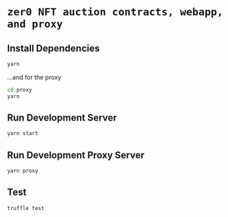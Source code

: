 # `zer0 NFT auction contracts, webapp, and proxy`

## Install Dependencies

```bash
yarn
```

...and for the proxy

```bash
cd proxy
yarn
```

## Run Development Server

```bash
yarn start
```

## Run Development Proxy Server

```bash
yarn proxy
```

## Test

```bash
truffle test
```
